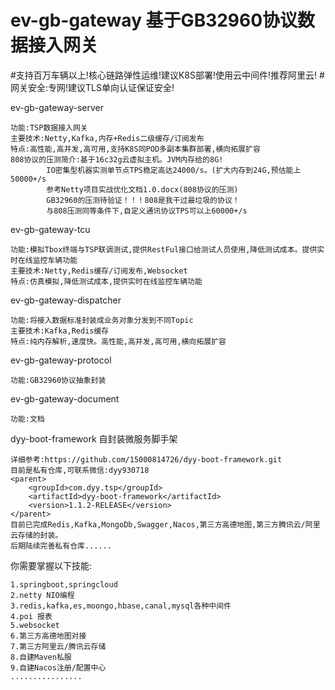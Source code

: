 # ev-gb-gateway 基于GB32960协议数据接入网关

#支持百万车辆以上!核心链路弹性运维!建议K8S部署!使用云中间件!推荐阿里云!
#网关安全:专网!建议TLS单向认证保证安全!

ev-gb-gateway-server

	功能:TSP数据接入网关
	主要技术:Netty,Kafka,内存+Redis二级缓存/订阅发布
	特点:高性能,高并发,高可用,支持K8S同POD多副本集群部署,横向拓展扩容
	808协议的压测简介:基于16c32g云虚拟主机。JVM内存给的8G!
	        IO密集型机器实测单节点TPS稳定高达24000/s。(扩大内存到24G,预估能上50000+/s
	        参考Netty项目实战优化文档1.0.docx(808协议的压测)
	        GB32960的压测待验证！！！808是我干过最垃圾的协议！
	        与808压测同等条件下,自定义通讯协议TPS可以上60000+/s


ev-gb-gateway-tcu

    功能:模拟Tbox终端与TSP联调测试,提供RestFul接口给测试人员使用,降低测试成本。提供实时在线监控车辆功能
	主要技术:Netty,Redis缓存/订阅发布,Websocket
	特点:仿真模拟,降低测试成本,提供实时在线监控车辆功能


ev-gb-gateway-dispatcher

	功能:将接入数据标准封装成业务对象分发到不同Topic
	主要技术:Kafka,Redis缓存
	特点:纯内存解析,速度快。高性能,高并发,高可用,横向拓展扩容

ev-gb-gateway-protocol

	功能:GB32960协议抽象封装
	
ev-gb-gateway-document

	功能:文档


dyy-boot-framework  自封装微服务脚手架

	详细参考:https://github.com/15000814726/dyy-boot-framework.git
	目前是私有仓库,可联系微信:dyy930718
    <parent>
        <groupId>com.dyy.tsp</groupId>
        <artifactId>dyy-boot-framework</artifactId>
        <version>1.1.2-RELEASE</version>
    </parent>
    目前已完成Redis,Kafka,MongoDb,Swagger,Nacos,第三方高德地图,第三方腾讯云/阿里云存储的封装。
    后期陆续完善私有仓库......

你需要掌握以下技能:

	1.springboot,springcloud
    2.netty NIO编程
    3.redis,kafka,es,moongo,hbase,canal,mysql各种中间件
    4.poi 报表
    5.websocket
    6.第三方高德地图对接
    7.第三方阿里云/腾讯云存储
    8.自建Maven私服
    9.自建Nacos注册/配置中心
    ................


